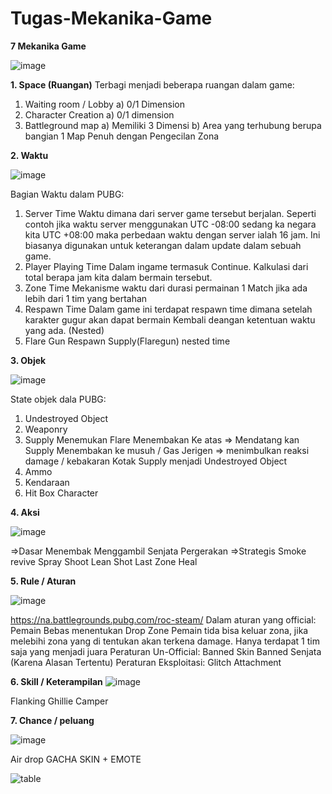 # Tugas-Mekanika-Game
**7 Mekanika Game**

![image](https://user-images.githubusercontent.com/124869689/225519885-42029059-41a1-492b-a82d-8efccdf8ff06.png)

**1.	Space (Ruangan)**
Terbagi menjadi beberapa ruangan dalam game:
1)	Waiting room / Lobby
   a) 0/1 Dimension
2)	Character Creation 
   a) 0/1 dimension
3)	Battleground map
   a) Memiliki 3 Dimensi
   b) Area yang terhubung berupa bangian 1 Map Penuh dengan Pengecilan Zona

**2.	Waktu**

 ![image](https://user-images.githubusercontent.com/124869689/225519951-ead32195-03ea-4609-a7f0-cf2e30c0aa93.png)

Bagian Waktu dalam PUBG:
1)	Server Time
Waktu dimana dari server game tersebut berjalan. Seperti contoh jika waktu server menggunakan UTC -08:00 sedang ka negara kita UTC +08:00 maka perbedaan waktu dengan server ialah 16 jam. Ini biasanya digunakan untuk keterangan dalam update dalam sebuah game.
2)	Player Playing Time
Dalam ingame termasuk Continue. Kalkulasi dari total berapa jam kita dalam bermain tersebut.
3)	Zone Time
Mekanisme waktu dari durasi permainan 1 Match jika ada lebih dari 1 tim yang bertahan
4)	Respawn Time
Dalam game ini terdapat respawn time dimana setelah karakter gugur akan dapat bermain Kembali deangan ketentuan waktu yang ada. (Nested)
5)	Flare Gun Respawn
Supply(Flaregun) nested time

**3.	Objek**

 ![image](https://user-images.githubusercontent.com/124869689/225519991-84378dc3-2cb0-4581-81ed-44c666e45421.png)

State objek dala PUBG:
1)	Undestroyed Object
2)	Weaponry
3)	Supply
   Menemukan Flare 
   Menembakan Ke atas => Mendatang kan Supply 
   Menembakan ke musuh / Gas Jerigen => menimbulkan reaksi damage / kebakaran
   Kotak Supply menjadi Undestroyed Object
4)	Ammo
5)	Kendaraan
6)	Hit Box Character

**4.	Aksi**

![image](https://user-images.githubusercontent.com/124869689/225520111-1769a4c5-544a-48c1-969e-4dfe59ffd60d.png)

=>Dasar
  Menembak
  Menggambil Senjata
  Pergerakan
=>Strategis
  Smoke revive
  Spray Shoot
  Lean Shot
  Last Zone Heal

**5.	Rule /  Aturan**

![image](https://user-images.githubusercontent.com/124869689/225520157-2f7021a0-57bc-4b8d-abec-cbc58ac0b968.png)

https://na.battlegrounds.pubg.com/roc-steam/
Dalam aturan yang official:
  Pemain Bebas menentukan Drop Zone
  Pemain tida bisa keluar zona, jika melebihi zona yang di tentukan akan terkena damage.
  Hanya terdapat 1 tim saja yang menjadi juara
Peraturan Un-Official:
  Banned Skin
  Banned Senjata (Karena Alasan Tertentu)
Peraturan Eksploitasi:
  Glitch Attachment

**6.	Skill / Keterampilan**
 ![image](https://user-images.githubusercontent.com/124869689/225520180-0bcd53f0-19a4-4791-bb4b-4e2b9fbd3453.png)

  Flanking
  Ghillie Camper

**7.	Chance / peluang**

![image](https://user-images.githubusercontent.com/124869689/225520288-84dcc085-2300-49c9-b32e-969d98846777.png)

  Air drop
  GACHA SKIN + EMOTE

![table](https://user-images.githubusercontent.com/124869689/225520464-d1dd469c-4718-4c08-ad3d-f192f96b57f8.PNG)

